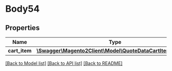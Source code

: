 # Body54

## Properties
Name | Type | Description | Notes
------------ | ------------- | ------------- | -------------
**cart_item** | [**\Swagger\Magento2Client\Model\QuoteDataCartItemInterface**](QuoteDataCartItemInterface.md) |  | 

[[Back to Model list]](../README.md#documentation-for-models) [[Back to API list]](../README.md#documentation-for-api-endpoints) [[Back to README]](../README.md)


